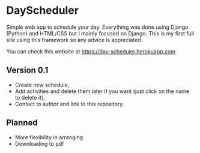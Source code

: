 # DayScheduler
Simple web app to schedule your day.
Everything was done using Django (Python) and HTML/CSS but I mainly focused on Django. This is my first full site using this framework so any advice is appreciated.

You can check this website at https://day-scheduler.herokuapp.com

## Version 0.1
- Create new schedule,
- Add activities and delete them later if you want (just click on the name to delete it),
- Contact to author and link to this repository.

## Planned
- More flexibility in arranging
- Downloading to pdf
